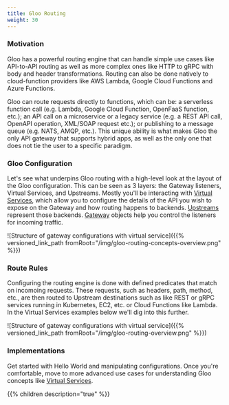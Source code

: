 ```yaml
---
title: Gloo Routing
weight: 30
---
```


### Motivation

Gloo has a powerful routing engine that can handle simple use cases like API-to-API routing as well as more complex ones like HTTP to gRPC with body and header transformations. Routing can also be done natively to cloud-function providers like AWS Lambda, Google Cloud Functions and Azure Functions.

Gloo can route requests directly to functions, which can be: a serverless function call (e.g. Lambda, Google Cloud Function, OpenFaaS function, etc.); an API call on a microservice or a legacy service (e.g. a REST API call, OpenAPI operation, XML/SOAP request etc.); or publishing to a message queue (e.g. NATS, AMQP, etc.). This unique ability is what makes Gloo the only API gateway that supports hybrid apps, as well as the only one that does not tie the user to a specific paradigm.

### Gloo Configuration

Let's see what underpins Gloo routing with a high-level look at the layout of the Gloo configuration. This can be seen as 3 layers: the Gateway listeners, Virtual Services, and Upstreams. Mostly you'll be interacting with [Virtual Services](../introduction/concepts#virtual-services), which allow you to configure the details of the API you wish to expose on the Gateway and how routing happens to backends. [Upstreams](../introduction/concepts#upstreams) represent those backends. [Gateway](../introduction/concepts#gateways) objects help you control the listeners for incoming traffic.

![Structure of gateway configurations with virtual service]({{% versioned_link_path fromRoot="/img/gloo-routing-concepts-overview.png" %}})

### Route Rules

Configuring the routing engine is done with defined predicates that match on incomoing requests. These requests, such as headers, path, method, etc., are then routed to Upstream destinations such as like REST or gRPC services running in Kubernetes, EC2, etc. or Cloud Functions like Lambda. In the Virtual Services examples below we'll dig into this further.

![Structure of gateway configurations with virtual service]({{% versioned_link_path fromRoot="/img/gloo-routing-overview.png" %}})

### Implementations

Get started with Hello World and manipulating configurations. Once you're comfortable, move to more advanced use cases for understanding Gloo concepts like [Virtual Services](../introduction/concepts#virtual-services).

{{% children description="true" %}}
